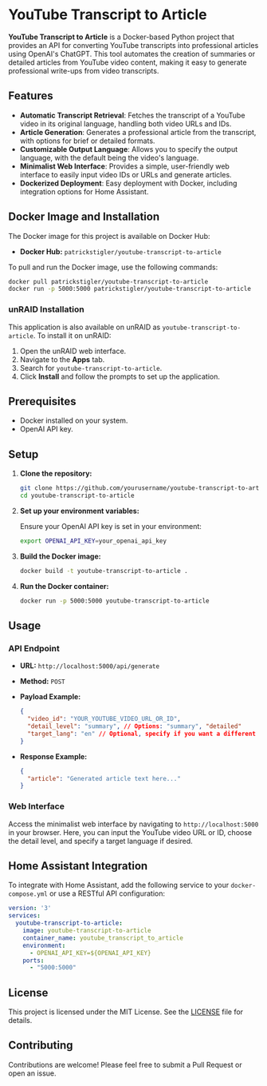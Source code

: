 
# YouTube Transcript to Article

**YouTube Transcript to Article** is a Docker-based Python project that provides an API for converting YouTube transcripts into professional articles using OpenAI's ChatGPT. This tool automates the creation of summaries or detailed articles from YouTube video content, making it easy to generate professional write-ups from video transcripts.

## Features

- **Automatic Transcript Retrieval**: Fetches the transcript of a YouTube video in its original language, handling both video URLs and IDs.
- **Article Generation**: Generates a professional article from the transcript, with options for brief or detailed formats.
- **Customizable Output Language**: Allows you to specify the output language, with the default being the video's language.
- **Minimalist Web Interface**: Provides a simple, user-friendly web interface to easily input video IDs or URLs and generate articles.
- **Dockerized Deployment**: Easy deployment with Docker, including integration options for Home Assistant.

## Docker Image and Installation

The Docker image for this project is available on Docker Hub:

- **Docker Hub:** `patrickstigler/youtube-transcript-to-article`

To pull and run the Docker image, use the following commands:

```bash
docker pull patrickstigler/youtube-transcript-to-article
docker run -p 5000:5000 patrickstigler/youtube-transcript-to-article
```

### unRAID Installation

This application is also available on unRAID as `youtube-transcript-to-article`. To install it on unRAID:

1. Open the unRAID web interface.
2. Navigate to the **Apps** tab.
3. Search for `youtube-transcript-to-article`.
4. Click **Install** and follow the prompts to set up the application.

## Prerequisites

- Docker installed on your system.
- OpenAI API key.

## Setup

1. **Clone the repository:**

   ```bash
   git clone https://github.com/yourusername/youtube-transcript-to-article.git
   cd youtube-transcript-to-article
   ```

2. **Set up your environment variables:**

   Ensure your OpenAI API key is set in your environment:

   ```bash
   export OPENAI_API_KEY=your_openai_api_key
   ```

3. **Build the Docker image:**

   ```bash
   docker build -t youtube-transcript-to-article .
   ```

4. **Run the Docker container:**

   ```bash
   docker run -p 5000:5000 youtube-transcript-to-article
   ```

## Usage

### API Endpoint

- **URL:** `http://localhost:5000/api/generate`
- **Method:** `POST`
- **Payload Example:**

  ```json
  {
    "video_id": "YOUR_YOUTUBE_VIDEO_URL_OR_ID",
    "detail_level": "summary", // Options: "summary", "detailed"
    "target_lang": "en" // Optional, specify if you want a different language
  }
  ```

- **Response Example:**

  ```json
  {
    "article": "Generated article text here..."
  }
  ```

### Web Interface

Access the minimalist web interface by navigating to `http://localhost:5000` in your browser. Here, you can input the YouTube video URL or ID, choose the detail level, and specify a target language if desired.

## Home Assistant Integration

To integrate with Home Assistant, add the following service to your `docker-compose.yml` or use a RESTful API configuration:

```yaml
version: '3'
services:
  youtube-transcript-to-article:
    image: youtube-transcript-to-article
    container_name: youtube_transcript_to_article
    environment:
      - OPENAI_API_KEY=${OPENAI_API_KEY}
    ports:
      - "5000:5000"
```

## License

This project is licensed under the MIT License. See the [LICENSE](LICENSE) file for details.

## Contributing

Contributions are welcome! Please feel free to submit a Pull Request or open an issue.


